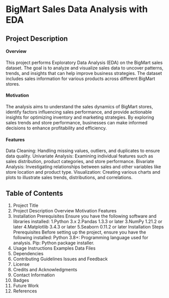 # BigMart Sales Data Analysis with EDA
## Project Description
   #### Overview
   This project performs Exploratory Data Analysis (EDA) on the BigMart sales dataset. The goal is to analyze and visualize sales data to uncover patterns, trends, and insights that can help improve business strategies. The dataset includes sales information for various products across different BigMart stores.

  #### Motivation
The analysis aims to understand the sales dynamics of BigMart stores, identify factors influencing sales performance, and provide actionable insights for optimizing inventory and marketing strategies. By exploring sales trends and store performance, businesses can make informed decisions to enhance profitability and efficiency.

 #### Features
Data Cleaning: Handling missing values, outliers, and duplicates to ensure data quality.
Univariate Analysis: Examining individual features such as sales distribution, product categories, and store performance.
Bivariate Analysis: Investigating relationships between sales and other variables like store location and product type.
Visualization: Creating various charts and plots to illustrate sales trends, distributions, and correlations.

## Table of Contents
1. Project Title
2. Project Description Overview Motivation Features
3. Installation
   Prerequisites
   Ensure you have the following software and libraries installed:
     1.Python 3.x
     2.Pandas 1.3.3 or later
     3.NumPy 1.21.2 or later
     4.Matplotlib 3.4.3 or later
     5.Seaborn 0.11.2 or later
   Installation Steps
     Prerequisites Before setting up the project, ensure you have the following installed:
     Python 3.8+: Programming language used for analysis.
     Pip: Python package installer.
5. Usage
   Instructions
   Examples
   Data Files
6. Dependencies
7. Contributing
   Guidelines
   Issues and Feedback
8. License
9. Credits and Acknowledgments
10. Contact Information
11. Badges
12. Future Work
13. References
